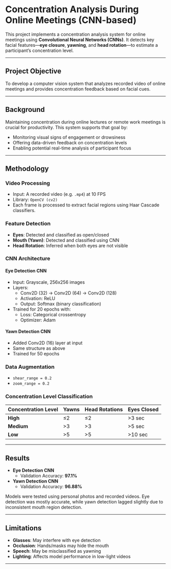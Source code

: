# Concentration Analysis During Online Meetings (CNN-based)

This project implements a concentration analysis system for online meetings using **Convolutional Neural Networks (CNNs)**. It detects key facial features—**eye closure**, **yawning**, and **head rotation**—to estimate a participant’s concentration level. 

---

## Project Objective

To develop a computer vision system that analyzes recorded video of online meetings and provides concentration feedback based on facial cues.

---

## Background

Maintaining concentration during online lectures or remote work meetings is crucial for productivity. This system supports that goal by:

- Monitoring visual signs of engagement or drowsiness
- Offering data-driven feedback on concentration levels
- Enabling potential real-time analysis of participant focus

---

## Methodology

### Video Processing
- Input: A recorded video (e.g. `.mp4`) at 10 FPS
- Library: `OpenCV (cv2)`
- Each frame is processed to extract facial regions using Haar Cascade classifiers.

### Feature Detection
- **Eyes**: Detected and classified as open/closed
- **Mouth (Yawn)**: Detected and classified using CNN
- **Head Rotation**: Inferred when both eyes are not visible

### CNN Architecture

#### Eye Detection CNN
- Input: Grayscale, 256x256 images
- Layers:
  - Conv2D (32) → Conv2D (64) → Conv2D (128)
  - Activation: ReLU
  - Output: Softmax (binary classification)
- Trained for 20 epochs with:
  - Loss: Categorical crossentropy
  - Optimizer: Adam

#### Yawn Detection CNN
- Added Conv2D (16) layer at input
- Same structure as above
- Trained for 50 epochs

### Data Augmentation
- `shear_range = 0.2`
- `zoom_range = 0.2`

### Concentration Level Classification

| Concentration Level | Yawns | Head Rotations | Eyes Closed |
|---------------------|-------|----------------|-------------|
| **High**            | ≤2    | ≤2             | >3 sec      |
| **Medium**          | >3    | >3             | >5 sec      |
| **Low**             | >5    | >5             | >10 sec     |

---

## Results

- **Eye Detection CNN**
  - Validation Accuracy: **97.1%**
- **Yawn Detection CNN**
  - Validation Accuracy: **96.88%**

Models were tested using personal photos and recorded videos. Eye detection was mostly accurate, while yawn detection lagged slightly due to inconsistent mouth region detection.

---

## Limitations

- **Glasses**: May interfere with eye detection
- **Occlusion**: Hands/masks may hide the mouth
- **Speech**: May be misclassified as yawning
- **Lighting**: Affects model performance in low-light videos

---

